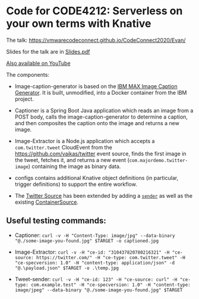 # Code for CODE4212: Serverless on your own terms with Knative

The talk: https://vmwarecodeconnect.github.io/CodeConnect2020/Evan/

Slides for the talk are in [Slides.pdf](./Slides.pdf)

[Also available on YouTube](https://youtu.be/1sMu_bmio2A)

The components:

- Image-caption-generator is based on the
  [IBM MAX Image Caption Generator](https://github.com/IBM/MAX-Image-Caption-Generator).
  It is built, unmodified, into a Docker container from the IBM project.

- Captioner is a Spring Boot Java application which reads an image from a POST
  body, calls the image-caption-generator to determine a caption, and then
  composites the caption onto the image and returns a new image.

- Image-Extractor is a Node.js application which accepts a `com.twitter.tweet`
  CloudEvent from the https://github.com/vaikas/twitter event source, finds the
  first image in the tweet, fetches it, and returns a new event
  (`com.majordemo.twitter-image`) containing the image as binary data.

- configs contains additional Knative object definitions (in particular, trigger
  definitions) to support the entire workflow.

- The [Twitter Source](https://github.com/vaikas/twitter) has been extended by
  adding a
  [`sender`](https://github.com/evankanderson/twitter/tree/gateway/sender.yaml)
  as well as the existing
  [ContainerSource](https://github.com/vaikas/twitter/tree/main/search-source.yaml).

## Useful testing commands:

- Captioner:
  `curl -v -H "Content-Type: image/jpg" --data-binary "@./some-image-you-found.jpg" $TARGET -o captioned.jpg`

- Image-Extractor:
  `curl -v -H "ce-id: "310437820780216321" -H "ce-source: https://twitter.com/" -H "ce-type: com.twitter.tweet" -H "ce-specversion: 1.0" -H "content-type: application/json" -d "@.\payload.json" $TARGET -o .\temp.jpg`

- Tweet-sender:
  `curl -v -H "ce-id: 123" -H "ce-source: curl" -H "ce-type: com.example.test" -H "ce-specversion: 1.0" -H "content-type: image/jpeg" --data-binary "@./some-image-you-found.jpg" $TARGET`
